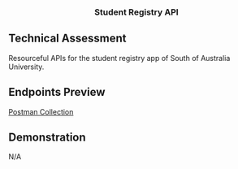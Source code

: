 <h3 align="center">Student Registry API</h3>

## Technical Assessment

Resourceful APIs for the student registry app of South of Australia University.

## Endpoints Preview

<a href="https://www.postman.com/technical-participant-1988235/workspace/public/collection/21517536-ada72f16-7ccd-4bbc-8a3a-b9f800dc0689?action=share&creator=21517536" target="_blank">Postman Collection</a>

## Demonstration

N/A